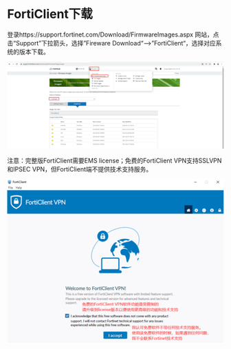 # FortiClient下载

登录https://support.fortinet.com/Download/FirmwareImages.aspx 网站，点击“Support”下拉箭头，选择”Fireware Download“-->”FortiClient“，选择对应系统的版本下载。

![image-20221228112541825](../../images/image-20221228112541825.png)

注意：完整版FortiClient需要EMS license；免费的FortiClient VPN支持SSLVPN和IPSEC VPN，但FortiClient端不提供技术支持服务。

<img src="../../images/image-20221228113800256.png" alt="image-20221228113800256" style="zoom:50%;" />
